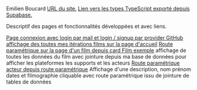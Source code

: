 Emilien Boucard
[URL du site.](https://65f9470da416970008de3dd6--sae-401-emilbou.netlify.app/)
[Lien vers les types TypeScript exporté depuis Supabase.](src\types.ts)

Descriptif des pages et fonctionnalités développées et avec liens.

[Page connexion avec login par mail et login / signup par provider GitHub](http://sae401.eboucard.fr/login)
[affichage des toutes mes itérations films sur la page d'accueil](http://sae401.eboucard.fr/)
[Route paramétrique sur la page d'un film depuis card Film exemple](http://sae401.eboucard.fr/film/edit/3)
affichage de toutes les données du film avec jointure depuis ma base de données pour afficher les plateformes les supports et les acteurs
[Route paramétrique acteur depuis route paramétrique](https://sae401.eboucard.fr/personne/edit/3)
Affichage d'une description, nom prénom dates et filmographie cliquable avec route paramétrique issu de jointure de tables de données
